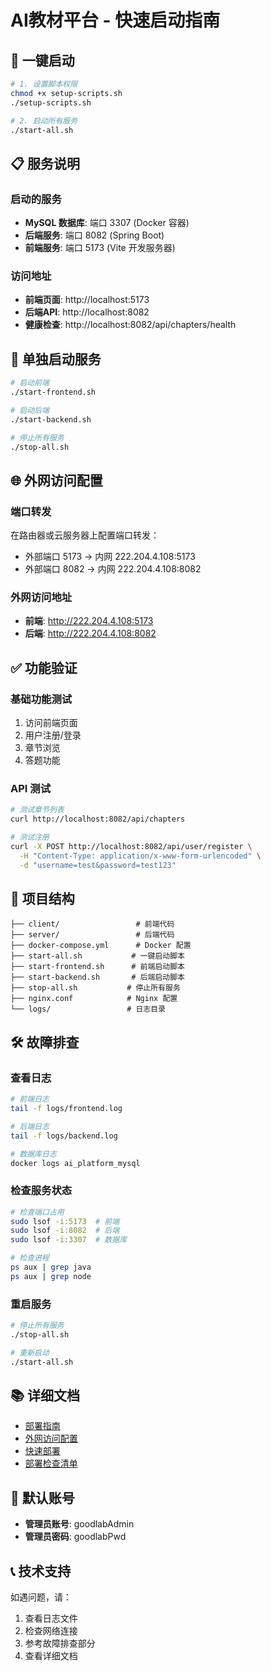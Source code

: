 # AI教材平台 - 快速启动指南

## 🚀 一键启动

```bash
# 1. 设置脚本权限
chmod +x setup-scripts.sh
./setup-scripts.sh

# 2. 启动所有服务
./start-all.sh
```

## 📋 服务说明

### 启动的服务
- **MySQL 数据库**: 端口 3307 (Docker 容器)
- **后端服务**: 端口 8082 (Spring Boot)
- **前端服务**: 端口 5173 (Vite 开发服务器)

### 访问地址
- **前端页面**: http://localhost:5173
- **后端API**: http://localhost:8082
- **健康检查**: http://localhost:8082/api/chapters/health

## 🔧 单独启动服务

```bash
# 启动前端
./start-frontend.sh

# 启动后端
./start-backend.sh

# 停止所有服务
./stop-all.sh
```

## 🌐 外网访问配置

### 端口转发
在路由器或云服务器上配置端口转发：
- 外部端口 5173 → 内网 222.204.4.108:5173
- 外部端口 8082 → 内网 222.204.4.108:8082

### 外网访问地址
- **前端**: http://222.204.4.108:5173
- **后端**: http://222.204.4.108:8082

## ✅ 功能验证

### 基础功能测试
1. 访问前端页面
2. 用户注册/登录
3. 章节浏览
4. 答题功能

### API 测试
```bash
# 测试章节列表
curl http://localhost:8082/api/chapters

# 测试注册
curl -X POST http://localhost:8082/api/user/register \
  -H "Content-Type: application/x-www-form-urlencoded" \
  -d "username=test&password=test123"
```

## 📁 项目结构

```
├── client/                 # 前端代码
├── server/                 # 后端代码
├── docker-compose.yml      # Docker 配置
├── start-all.sh           # 一键启动脚本
├── start-frontend.sh      # 前端启动脚本
├── start-backend.sh       # 后端启动脚本
├── stop-all.sh           # 停止所有服务
├── nginx.conf            # Nginx 配置
└── logs/                 # 日志目录
```

## 🛠️ 故障排查

### 查看日志
```bash
# 前端日志
tail -f logs/frontend.log

# 后端日志
tail -f logs/backend.log

# 数据库日志
docker logs ai_platform_mysql
```

### 检查服务状态
```bash
# 检查端口占用
sudo lsof -i:5173  # 前端
sudo lsof -i:8082  # 后端
sudo lsof -i:3307  # 数据库

# 检查进程
ps aux | grep java
ps aux | grep node
```

### 重启服务
```bash
# 停止所有服务
./stop-all.sh

# 重新启动
./start-all.sh
```

## 📚 详细文档

- [部署指南](DEPLOYMENT_GUIDE.md)
- [外网访问配置](EXTERNAL_ACCESS_GUIDE.md)
- [快速部署](QUICK_START.md)
- [部署检查清单](deployment-checklist.md)

## 🔐 默认账号

- **管理员账号**: goodlabAdmin
- **管理员密码**: goodlabPwd

## 📞 技术支持

如遇问题，请：
1. 查看日志文件
2. 检查网络连接
3. 参考故障排查部分
4. 查看详细文档
